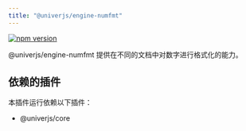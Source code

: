 ```yaml
---
title: "@univerjs/engine-numfmt"
---
```


[![npm version](https://img.shields.io/npm/v/@univerjs/engine-numfmt)](https://npmjs.org/package/@univerjs/engine-numfmt)

@univerjs/engine-numfmt 提供在不同的文档中对数字进行格式化的能力。

## 依赖的插件

本插件运行依赖以下插件：

- @univerjs/core
